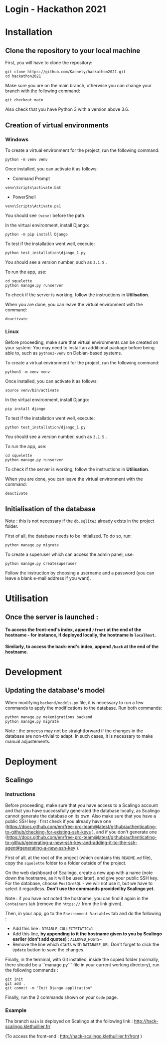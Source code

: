 # Login - Hackathon 2021

# Installation

## Clone the repository to your local machine

First, you will have to clone the repository:
```
git clone https://github.com/Kannely/hackathon2021.git
cd hackathon2021
```

Make sure you are on the main branch, otherwise you can change your branch with the following command:
```
git checkout main
```

Also check that you have Python 3 with a version above 3.6.

## Creation of virtual environments

### Windows 

To create a virtual environment for the project, run the following command:
```
python -m venv venv
```
Once installed, you can activate it as follows:
* Command Prompt
```
venv\Scripts\activate.bat
```
* PowerShell
```
venv\Scripts\Activate.ps1
```
You should see ```(venv)``` before the path.

In the virtual environment, install Django:
```
python -m pip install Django
```

To test if the installation went well, execute:
```
python test_installation\django_1.py
```
You should see a version number, such as ```3.1.5``` .

To run the app, use:
```
cd squelette
python manage.py runserver
```

To check if the server is working, follow the instructions in **Utilisation**.

When you are done, you can leave the virtual environment with the command:
```
deactivate
```

### Linux 

Before proceeding, make sure that virtual environments can be created on your system. You may need to install an additional package before being able to, such as ```python3-venv``` on Debian-based systems.

To create a virtual environment for the project, run the following command:
```
python3 -m venv venv
```
Once installed, you can activate it as follows:
```
source venv/bin/activate
```

In the virtual environment, install Django:
```
pip install django
```

To test if the installation went well, execute:
```
python test_installation/django_1.py
```
You should see a version number, such as ```3.1.5``` .

To run the app, use:
```
cd squelette
python manage.py runserver
```

To check if the server is working, follow the instructions in **Utilisation**.

When you are done, you can leave the virtual environment with the command:
```
deactivate
```

## Initialisation of the database

Note : this is not necessary if the ```db.sqlite3``` already exists in the project folder.

First of all, the database needs to be initialized. To do so, run:
```
python manage.py migrate
```

To create a superuser which can access the admin panel, use:
```
python manage.py createsuperuser
```
Follow the instruction by choosing a username and a password (you can leave a blank e-mail address if you want).

# Utilisation

## Once the server is launched :

#### To access the front-end's index, append ```/front``` at the end of the hostname - for instance, if deployed locally, the hostname is ```localhost```.
#### Similarly, to access the back-end's index, append ```/back``` at the end of the hostname.

# Development

## Updating the database's model

When modifying ```backend/models.py``` file, it is necessary to run a few commands to apply the modifications to the database. Run both commands:
```
python manage.py makemigrations backend
python manage.py migrate
```

Note : the process may not be straightforward if the changes in the database are non-trivial to adapt. In such cases, it is necessary to make manual adjustements.

# Deployment

## Scalingo

### Instructions

Before proceeding, make sure that you have access to a Scalingo account and that you have successfully generated the database locally, as Scalingo cannot generate the database on its own. Also make sure that you have a public SSH key : first check if you already have one (https://docs.github.com/en/free-pro-team@latest/github/authenticating-to-github/checking-for-existing-ssh-keys ), and if you don't generate one (https://docs.github.com/en/free-pro-team@latest/github/authenticating-to-github/generating-a-new-ssh-key-and-adding-it-to-the-ssh-agent#generating-a-new-ssh-key ).

First of all, at the root of the project (which contains this ```README.md``` file), copy the ```squelette``` folder to a folder outside of the project.

On the web dashboard of Scalingo, create a new app with a name (note down the hostname, as it will be used later), and give your public SSH key. For the database, choose ```PostGreSQL``` - we will not use it, but we have to select it regardless. **Don't use the commands provided by Scalingo yet.**

Note : if you have not noted the hostname, you can find it again in the ```Containers``` tab (remove the ```https://``` from the link given).

Then, in your app, go to the ```Environment Variables``` tab and do the following :
 - Add this line : ```DISABLE_COLLECTSTATIC=1```
 - Add this line, **by appending to it the hostname given to you by Scalingo earlier (don't add quotes)** : ```ALLOWED_HOSTS=```
 - Remove the line which starts with ```DATABASE_URL```
Don't forget to click the ```Update``` button to save the changes.

Finally, in the terminal, with Git installed, inside the copied folder (normally, there should be a ``manage.py``` file in your current working directory), run the following commands :
```
git init
git add .
git commit -m "Init Django application"
```

Finally, run the 2 commands shown on your ```Code``` page.

### Example

The branch ```main``` is deployed on Scalingo at the following link : http://hack-scalingo.klethuillier.fr/

(To access the front-end : http://hack-scalingo.klethuillier.fr/front )

